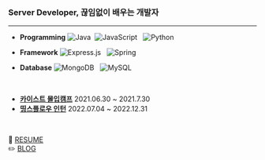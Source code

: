 
### Server Developer, 끊임없이 배우는 개발자

---

- **Programming**
![Java](https://img.shields.io/badge/java-%23ED8B00.svg?style=for-the-badge&logo=java&logoColor=white)&nbsp;
![JavaScript](https://img.shields.io/badge/javascript-%23323330.svg?style=for-the-badge&logo=javascript&logoColor=%23F7DF1E) &nbsp; 
![Python](https://img.shields.io/badge/python-3670A0?style=for-the-badge&logo=python&logoColor=ffdd54) &nbsp; 


- **Framework**
![Express.js](https://img.shields.io/badge/express.js-%23404d59.svg?style=for-the-badge&logo=express&logoColor=%2361DAFB) &nbsp; 
![Spring](https://img.shields.io/badge/spring-%236DB33F.svg?style=for-the-badge&logo=spring&logoColor=white)

- **Database**
![MongoDB](https://img.shields.io/badge/MongoDB-%234ea94b.svg?style=for-the-badge&logo=mongodb&logoColor=white) &nbsp; 
![MySQL](https://img.shields.io/badge/mysql-%2300f.svg?style=for-the-badge&logo=mysql&logoColor=white) &nbsp; 


<br>


* [**카이스트 몰입캠프**](https://madcamp.io/) 2021.06.30 ~ 2021.7.30
* [**띵스플로우 인턴**](https://techblog.thingsflow.com/tech/%EB%8D%B0%EB%B8%8C%EC%9D%B8%ED%84%B4%EC%8B%AD-4%EA%B8%B0-Configuration_Distribution_Admin_Page_%EB%A7%8C%EB%93%A4%EA%B8%B0/) 2022.07.04 ~ 2022.12.31

<br>

:page_with_curl: [RESUME](https://www.notion.so/0cbb11e47ef34a7aabbe82ad398756e3)<br>
:pencil2: [BLOG](https://velog.io/@www8989)
